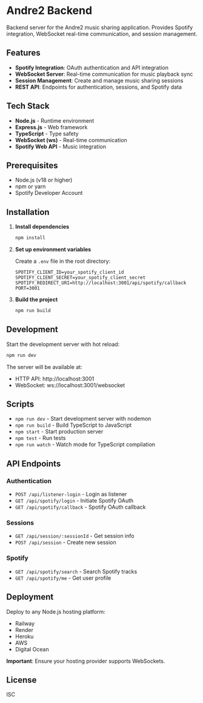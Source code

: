 # Andre2 Backend

Backend server for the Andre2 music sharing application. Provides Spotify integration, WebSocket real-time communication, and session management.

## Features

- **Spotify Integration**: OAuth authentication and API integration
- **WebSocket Server**: Real-time communication for music playback sync
- **Session Management**: Create and manage music sharing sessions
- **REST API**: Endpoints for authentication, sessions, and Spotify data

## Tech Stack

- **Node.js** - Runtime environment
- **Express.js** - Web framework
- **TypeScript** - Type safety
- **WebSocket (ws)** - Real-time communication
- **Spotify Web API** - Music integration

## Prerequisites

- Node.js (v18 or higher)
- npm or yarn
- Spotify Developer Account

## Installation

1. **Install dependencies**
   ```bash
   npm install
   ```

2. **Set up environment variables**

   Create a `.env` file in the root directory:
   ```env
   SPOTIFY_CLIENT_ID=your_spotify_client_id
   SPOTIFY_CLIENT_SECRET=your_spotify_client_secret
   SPOTIFY_REDIRECT_URI=http://localhost:3001/api/spotify/callback
   PORT=3001
   ```

3. **Build the project**
   ```bash
   npm run build
   ```

## Development

Start the development server with hot reload:
```bash
npm run dev
```

The server will be available at:
- HTTP API: http://localhost:3001
- WebSocket: ws://localhost:3001/websocket

## Scripts

- `npm run dev` - Start development server with nodemon
- `npm run build` - Build TypeScript to JavaScript
- `npm start` - Start production server
- `npm test` - Run tests
- `npm run watch` - Watch mode for TypeScript compilation

## API Endpoints

### Authentication
- `POST /api/listener-login` - Login as listener
- `GET /api/spotify/login` - Initiate Spotify OAuth
- `GET /api/spotify/callback` - Spotify OAuth callback

### Sessions
- `GET /api/session/:sessionId` - Get session info
- `POST /api/session` - Create new session

### Spotify
- `GET /api/spotify/search` - Search Spotify tracks
- `GET /api/spotify/me` - Get user profile

## Deployment

Deploy to any Node.js hosting platform:
- Railway
- Render
- Heroku
- AWS
- Digital Ocean

**Important**: Ensure your hosting provider supports WebSockets.

## License

ISC


